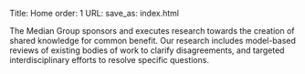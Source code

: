 Title: Home
order: 1
URL:
save_as: index.html


The Median Group sponsors and executes research towards the creation of shared knowledge for common benefit. Our research includes model-based reviews of existing bodies of work to clarify disagreements, and targeted interdisciplinary efforts to resolve specific questions. 

